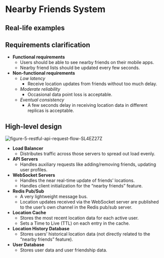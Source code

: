# Nearby Friends System

## Real-life examples

## Requirements clarification
- **Functional requirements**
   - Users should be able to see nearby friends on their mobile apps.
   - Nearby friend lists should be updated every few seconds.
- **Non-functional requirements**
   - *Low latency*
      - Receive location updates from friends without too much delay.
   - *Moderate reliability*
      - Occasional data point loss is acceptable.
   - *Eventual consistency*
      - A few seconds delay in receiving location data in different replicas is acceptable.

## High-level design

![figure-5-restful-api-request-flow-SL4EZ27Z](https://github.com/wuyichen24/system-design-interview/assets/8989447/859eed81-4511-4221-b3ee-37b43cce2c4e)

- **Load Balancer**
   - Distributes traffic across those servers to spread out load evenly.
- **API Servers**
   - Handles auxiliary requests like adding/removing friends, updating user profiles.
- **WebSocket Servers**
   - Handles the near real-time update of friends’ locations.
   - Handles client initialization for the “nearby friends” feature.
- **Redis Pub/Sub**
   - A very lightweight message bus.
   - Location updates received via the WebSocket server are published to the user’s own channel in the Redis pub/sub server.
- **Location Cache**
   - Stores the most recent location data for each active user.
   - Sets a Time to Live (TTL) on each entry in the cache.
- **Location History Database**
   - Stores users’ historical location data (not directly related to the “nearby friends” feature).   
- **User Database**
   - Stores user data and user friendship data.
